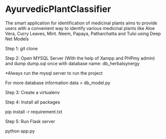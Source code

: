 # AyurvedicPlantClassifier
The smart application for identification of medicinal plants aims to provide users with a convenient way to identify various medicinal plants like Aloe Vera, Curry Leaves, Mint. Neem, Papaya, Patharchatta and Tulsi using Deep Net Models


Step 1: git clone

Step 2: Open MYSQL Server (With the help of Xampp and PHPmy admin) and dump dump.sql once with database name: db_herbalsynergy

*Always run the mysql server to run the project

For more database information data > db_model.py

Step 3: Create a virtualenv

Step 4: Install all packages

pip install -r requirement.txt

Step 5: Run Flask server

python app.py
